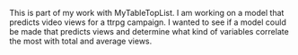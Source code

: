 This is part of my work with MyTableTopList. I am working on a model that predicts video views for a ttrpg campaign. I wanted to see if a model could be made that predicts views and determine what kind of variables correlate the most with total and average views. 
